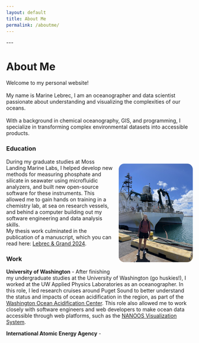 ```yaml
---
layout: default
title: About Me
permalink: /aboutme/
---
```

<link rel="stylesheet" href="custom.css">
---

# About Me

Welcome to my personal website! <br><br>
My name is Marine Lebrec, I am an oceanographer and data scientist passionate about understanding and visualizing the complexities of our oceans. <br><br>
With a background in chemical oceanography, GIS, and programming, I specialize in transforming complex environmental datasets into accessible products. 

### Education

<p style="float: right; margin-left: 15px;">
    <img src="/images/cruise.jpeg" alt="My Image" width="200" style="border-radius: 15px;">
    <br>
</p>

During my graduate studies at Moss Landing Marine Labs, I helped develop new methods for measuring phosphate and silicate in seawater using microfluidic analyzers, and built new open-source software for these instruments. 
This allowed me to gain hands on training in a chemistry lab, at sea on research vessels, and behind a computer building out my software engineering and data analysis skills. <br> My thesis work culminated in the publication of a manuscript, which you can read here: [Lebrec & Grand 2024](https://doi.org/10.3389/fmars.2024.1354780). 

### Work

**University of Washington** - After finishing my undergraduate studies at the University of Washington (go huskies!), I worked at the UW Applied Physics Laboratories as an oceanographer. In this role, I led research cruises around Puget Sound to better understand the status and impacts of ocean acidification in the region, as part of the [Washington Ocean Acidification Center](https://oceanacidification.uw.edu/). This role also allowed me to work closely with software engineers and web developers to make ocean data accessible through web platforms, such as the [NANOOS Visualization System](https://nvs.nanoos.org/).

**International Atomic Energy Agency** - 

